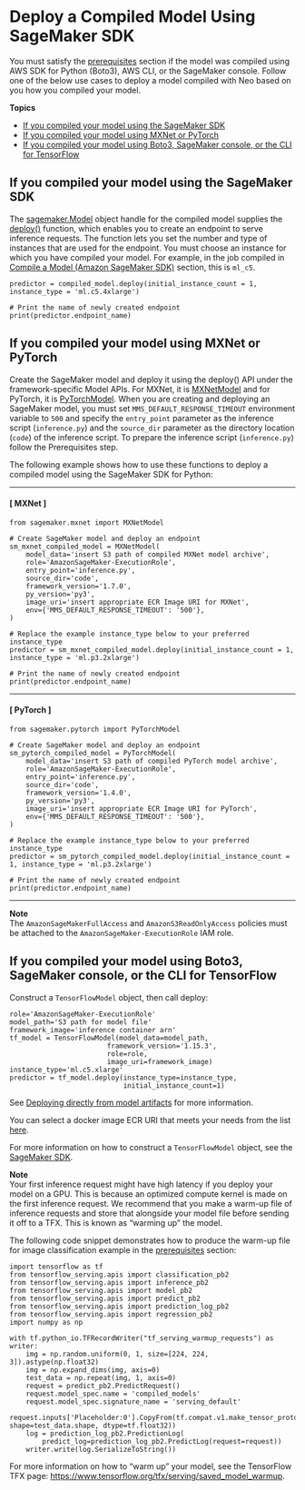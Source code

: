 # Deploy a Compiled Model Using SageMaker SDK<a name="neo-deployment-hosting-services-sdk"></a>

 You must satisfy the [ prerequisites](https://docs.aws.amazon.com/sagemaker/latest/dg/neo-deployment-hosting-services-prerequisites) section if the model was compiled using AWS SDK for Python \(Boto3\), AWS CLI, or the SageMaker console\. Follow one of the below use cases to deploy a model compiled with Neo based on you how you compiled your model\. 

**Topics**
+ [If you compiled your model using the SageMaker SDK](#neo-deployment-hosting-services-sdk-deploy-sm-sdk)
+ [If you compiled your model using MXNet or PyTorch](#neo-deployment-hosting-services-sdk-deploy-sm-boto3)
+ [If you compiled your model using Boto3, SageMaker console, or the CLI for TensorFlow](#neo-deployment-hosting-services-sdk-deploy-sm-boto3-tensorflow)

## If you compiled your model using the SageMaker SDK<a name="neo-deployment-hosting-services-sdk-deploy-sm-sdk"></a>

 The [sagemaker\.Model](https://sagemaker.readthedocs.io/en/stable/api/inference/model.html?highlight=sagemaker.Model) object handle for the compiled model supplies the [deploy\(\)](https://sagemaker.readthedocs.io/en/stable/api/inference/model.html?highlight=sagemaker.Model#sagemaker.model.Model.deploy) function, which enables you to create an endpoint to serve inference requests\. The function lets you set the number and type of instances that are used for the endpoint\. You must choose an instance for which you have compiled your model\. For example, in the job compiled in [Compile a Model \(Amazon SageMaker SDK\)](https://docs.aws.amazon.com/sagemaker/latest/dg/neo-job-compilation-sagemaker-sdk.html) section, this is `ml_c5`\. 

```
predictor = compiled_model.deploy(initial_instance_count = 1, instance_type = 'ml.c5.4xlarge')

# Print the name of newly created endpoint
print(predictor.endpoint_name)
```

## If you compiled your model using MXNet or PyTorch<a name="neo-deployment-hosting-services-sdk-deploy-sm-boto3"></a>

Create the SageMaker model and deploy it using the deploy\(\) API under the framework\-specific Model APIs\. For MXNet, it is [MXNetModel](https://sagemaker.readthedocs.io/en/stable/frameworks/mxnet/sagemaker.mxnet.html?highlight=MXNetModel#mxnet-model) and for PyTorch, it is [ PyTorchModel](https://sagemaker.readthedocs.io/en/stable/frameworks/pytorch/sagemaker.pytorch.html?highlight=PyTorchModel#sagemaker.pytorch.model.PyTorchModel)\. When you are creating and deploying an SageMaker model, you must set `MMS_DEFAULT_RESPONSE_TIMEOUT` environment variable to `500` and specify the `entry_point` parameter as the inference script \(`inference.py`\) and the `source_dir` parameter as the directory location \(`code`\) of the inference script\. To prepare the inference script \(`inference.py`\) follow the Prerequisites step\. 

 The following example shows how to use these functions to deploy a compiled model using the SageMaker SDK for Python: 

------
#### [ MXNet ]

```
from sagemaker.mxnet import MXNetModel

# Create SageMaker model and deploy an endpoint
sm_mxnet_compiled_model = MXNetModel(
    model_data='insert S3 path of compiled MXNet model archive',
    role='AmazonSageMaker-ExecutionRole',
    entry_point='inference.py',
    source_dir='code',
    framework_version='1.7.0',
    py_version='py3',
    image_uri='insert appropriate ECR Image URI for MXNet',
    env={'MMS_DEFAULT_RESPONSE_TIMEOUT': '500'},
)

# Replace the example instance_type below to your preferred instance_type
predictor = sm_mxnet_compiled_model.deploy(initial_instance_count = 1, instance_type = 'ml.p3.2xlarge')

# Print the name of newly created endpoint
print(predictor.endpoint_name)
```

------
#### [ PyTorch ]

```
from sagemaker.pytorch import PyTorchModel

# Create SageMaker model and deploy an endpoint
sm_pytorch_compiled_model = PyTorchModel(
    model_data='insert S3 path of compiled PyTorch model archive',
    role='AmazonSageMaker-ExecutionRole',
    entry_point='inference.py',
    source_dir='code',
    framework_version='1.4.0',
    py_version='py3',
    image_uri='insert appropriate ECR Image URI for PyTorch',
    env={'MMS_DEFAULT_RESPONSE_TIMEOUT': '500'},
)

# Replace the example instance_type below to your preferred instance_type
predictor = sm_pytorch_compiled_model.deploy(initial_instance_count = 1, instance_type = 'ml.p3.2xlarge')

# Print the name of newly created endpoint
print(predictor.endpoint_name)
```

------

**Note**  
The `AmazonSageMakerFullAccess` and `AmazonS3ReadOnlyAccess` policies must be attached to the `AmazonSageMaker-ExecutionRole` IAM role\. 

## If you compiled your model using Boto3, SageMaker console, or the CLI for TensorFlow<a name="neo-deployment-hosting-services-sdk-deploy-sm-boto3-tensorflow"></a>

 Construct a `TensorFlowModel` object, then call deploy: 

```
role='AmazonSageMaker-ExecutionRole'
model_path='S3 path for model file'
framework_image='inference container arn'
tf_model = TensorFlowModel(model_data=model_path,
                        framework_version='1.15.3',
                        role=role, 
                        image_uri=framework_image)
instance_type='ml.c5.xlarge'
predictor = tf_model.deploy(instance_type=instance_type,
                            initial_instance_count=1)
```

See [Deploying directly from model artifacts](https://sagemaker.readthedocs.io/en/stable/frameworks/tensorflow/deploying_tensorflow_serving.html#deploying-directly-from-model-artifacts) for more information\. 

You can select a docker image ECR URI that meets your needs from the list [here](https://docs.aws.amazon.com/sagemaker/latest/dg/neo-deployment-hosting-services-container-images.html)\. 

For more information on how to construct a `TensorFlowModel` object, see the [SageMaker SDK](https://sagemaker.readthedocs.io/en/stable/frameworks/tensorflow/sagemaker.tensorflow.html#tensorflow-serving-model)\. 

**Note**  
 Your first inference request might have high latency if you deploy your model on a GPU\. This is because an optimized compute kernel is made on the first inference request\. We recommend that you make a warm\-up file of inference requests and store that alongside your model file before sending it off to a TFX\. This is known as “warming up” the model\. 

 The following code snippet demonstrates how to produce the warm\-up file for image classification example in the [prerequisites](https://docs.aws.amazon.com/sagemaker/latest/dg/neo-deployment-hosting-services-prerequisites) section: 

```
import tensorflow as tf
from tensorflow_serving.apis import classification_pb2
from tensorflow_serving.apis import inference_pb2
from tensorflow_serving.apis import model_pb2
from tensorflow_serving.apis import predict_pb2
from tensorflow_serving.apis import prediction_log_pb2
from tensorflow_serving.apis import regression_pb2
import numpy as np

with tf.python_io.TFRecordWriter("tf_serving_warmup_requests") as writer:       
    img = np.random.uniform(0, 1, size=[224, 224, 3]).astype(np.float32)
    img = np.expand_dims(img, axis=0)
    test_data = np.repeat(img, 1, axis=0)
    request = predict_pb2.PredictRequest()
    request.model_spec.name = 'compiled_models'
    request.model_spec.signature_name = 'serving_default'
    request.inputs['Placeholder:0'].CopyFrom(tf.compat.v1.make_tensor_proto(test_data, shape=test_data.shape, dtype=tf.float32))
    log = prediction_log_pb2.PredictionLog(
        predict_log=prediction_log_pb2.PredictLog(request=request))
    writer.write(log.SerializeToString())
```

 For more information on how to “warm up” your model, see the TensorFlow TFX page: [https://www\.tensorflow\.org/tfx/serving/saved\_model\_warmup](https://www.tensorflow.org/tfx/serving/saved_model_warmup)\. 